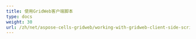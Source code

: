 ```yaml
---
title: 使用GridWeb客户端脚本
type: docs
weight: 30
url: /zh/net/aspose-cells-gridweb/working-with-gridweb-client-side-script/
---
```




